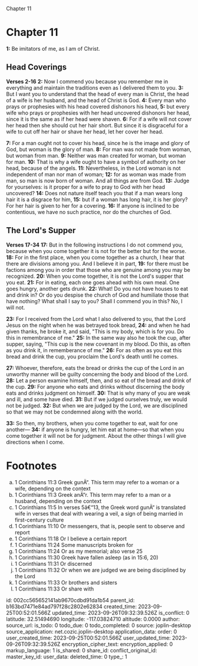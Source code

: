 Chapter 11

# Chapter 11

**1:** Be imitators of me, as I am of Christ.

## Head Coverings
**Verses 2-16**
**2:** Now I commend you because you remember me in everything and maintain the traditions even as I delivered them to you.
**3:** But I want you to understand that the head of every man is Christ, the head of a wife is her husband, and the head of Christ is God.
**4:** Every man who prays or prophesies with his head covered dishonors his head,
**5:** but every wife who prays or prophesies with her head uncovered dishonors her head, since it is the same as if her head were shaven.
**6:** For if a wife will not cover her head then she should cut her hair short. But since it is disgraceful for a wife to cut off her hair or shave her head, let her cover her head.

**7:** For a man ought not to cover his head, since he is the image and glory of God, but woman is the glory of man.
**8:** For man was not made from woman, but woman from man.
**9:** Neither was man created for woman, but woman for man.
**10:** That is why a wife ought to have a symbol of authority on her head, because of the angels.
**11:** Nevertheless, in the Lord woman is not independent of man nor man of woman;
**12:** for as woman was made from man, so man is now born of woman. And all things are from God.
**13:** Judge for yourselves: is it proper for a wife to pray to God with her head uncovered?
**14:** Does not nature itself teach you that if a man wears long hair it is a disgrace for him,
**15:** but if a woman has long hair, it is her glory? For her hair is given to her for a covering.
**16:** If anyone is inclined to be contentious, we have no such practice, nor do the churches of God.

## The Lord's Supper
**Verses 17-34**
**17:** But in the following instructions I do not commend you, because when you come together it is not for the better but for the worse.
**18:** For in the first place, when you come together as a church, I hear that there are divisions among you. And I believe it in part,
**19:** for there must be factions among you in order that those who are genuine among you may be recognized.
**20:** When you come together, it is not the Lord's supper that you eat.
**21:** For in eating, each one goes ahead with his own meal. One goes hungry, another gets drunk.
**22:** What! Do you not have houses to eat and drink in? Or do you despise the church of God and humiliate those that have nothing? What shall I say to you? Shall I commend you in this? No, I will not.

**23:** For I received from the Lord what I also delivered to you, that the Lord Jesus on the night when he was betrayed took bread,
**24:** and when he had given thanks, he broke it, and said, "This is my body, which is for you. Do this in remembrance of me."
**25:** In the same way also he took the cup, after supper, saying, "This cup is the new covenant in my blood. Do this, as often as you drink it, in rememberance of me."
**26:** For as often as you eat this bread and drink the cup, you proclaim the Lord's death until he comes.

**27:** Whoever, therefore, eats the bread or drinks the cup of the Lord in an unworthy manner will be guilty concerning the body and blood of the Lord.
**28:** Let a person examine himself, then, and so eat of the bread and drink of the cup.
**29:** For anyone who eats and drinks without discerning the body eats and drinks judgment on himself.
**30:** That is why many of you are weak and ill, and some have died.
**31:** But if we judged ourselves truly, we would not be judged.
**32:** But when we are judged by the Lord, we are disciplined so that we may not be condemned along with the world.

**33:** So then, my brothers, when you come together to eat, wait for one another—
**34:** if anyone is hungry, let him eat at home—so that when you come together it will not be for judgment. About the other things I will give directions when I come.

# Footnotes
<ol type='a'>
	<li>1 Corinthians 11:3 Greek gunÄ“. This term may refer to a woman or a wife, depending on the context</li>
	<li>1 Corinthians 11:3 Greek anÄ“r. This term may refer to a man or a husband, depending on the context</li>
	<li>1 Corinthians 11:5 In verses 5â€“13, the Greek word gunÄ“ is translated wife in verses that deal with wearing a veil, a sign of being married in first-century culture</li>
	<li>1 Corinthians 11:10 Or messengers, that is, people sent to observe and report</li>
	<li>1 Corinthians 11:18 Or I believe a certain report</li>
	<li>1 Corinthians 11:24 Some manuscripts broken for</li>
	<li>1 Corinthians 11:24 Or as my memorial; also verse 25</li>
	<li>1 Corinthians 11:30 Greek have fallen asleep (as in 15:6, 20)</li>
	<li>1 Corinthians 11:31 Or discerned</li>
	<li>1 Corinthians 11:32 Or when we are judged we are being disciplined by the Lord</li>
	<li>1 Corinthians 11:33 Or brothers and sisters</li>
	<li>1 Corinthians 11:33 Or share with</li>
</ol>


id: 002cc565652141ab9670cdbd91da1b54
parent_id: b163bd7471e84ad797f28c2802e62834
created_time: 2023-09-25T00:52:01.566Z
updated_time: 2023-09-26T09:32:39.526Z
is_conflict: 0
latitude: 32.51494690
longitude: -117.03824710
altitude: 0.0000
author: 
source_url: 
is_todo: 0
todo_due: 0
todo_completed: 0
source: joplin-desktop
source_application: net.cozic.joplin-desktop
application_data: 
order: 0
user_created_time: 2023-09-25T00:52:01.566Z
user_updated_time: 2023-09-26T09:32:39.526Z
encryption_cipher_text: 
encryption_applied: 0
markup_language: 1
is_shared: 0
share_id: 
conflict_original_id: 
master_key_id: 
user_data: 
deleted_time: 0
type_: 1